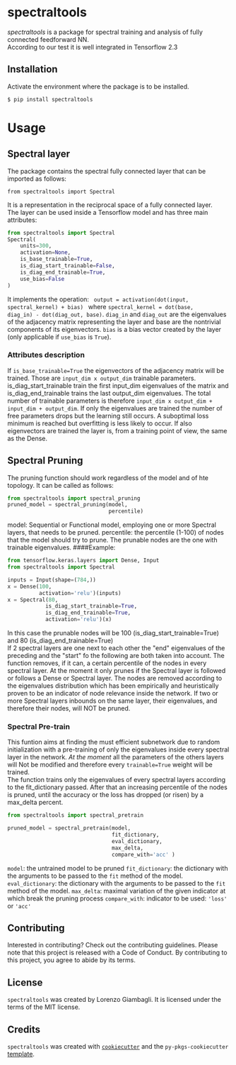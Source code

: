 # spectraltools
*spectraltools* is a package for spectral training and analysis of fully connected feedforward NN.<br>
According to our test it is well integrated in Tensorflow 2.3 

## Installation
Activate the environment where the package is to be installed.<br>
```bash
$ pip install spectraltools
```
# Usage
## Spectral layer
The package contains the spectral fully connected layer that can be imported as follows:
~~~
from spectraltools import Spectral
~~~
It is a representation in the reciprocal space of a fully connected layer.<br>
The layer can be used inside a Tensorflow model and has three main attributes:
~~~python
from spectraltools import Spectral
Spectral(
    units=300,
    activation=None,
    is_base_trainable=True,
    is_diag_start_trainable=False,
    is_diag_end_trainable=True,
    use_bias=False
)
~~~
It implements the operation: <code> output = activation(dot(input, spectral_kernel) + bias) </code> where 
<code>spectral_kernel = dot(base, diag_in) - dot(diag_out, base)</code>.
<code>diag_in</code> and <code>diag_out</code> are the eigenvalues of the adjacency matrix representing the layer and
base are the nontrivial components of its eigenvectors. `bias` is a bias vector created by the layer 
(only applicable if `use_bias` is `True`).
### Attributes description
If `is_base_trainable=True` the eigenvectors of the adjacency matrix will be trained. Those are `input_dim x output_dim`
trainable parameters.<br>
is_diag_start_trainable train the first input_dim eigenvalues of the matrix and is_diag_end_trainable trains the last 
output_dim eigenvalues. The total number of trainable parameters is therefore `input_dim x output_dim + input_dim + output_dim`.
If only the eigenvalues are trained the number of free parameters drops but the learning still occurs. A 
suboptimal loss minimum is reached but overfitting is less likely to occur. If also eigenvectors are trained the layer
is, from a training point of view, the same as the Dense.<br>

## Spectral Pruning
The pruning function should work regardless of the model and of hte topology. It can be called as follows:
```python
from spectraltools import spectral_pruning
pruned_model = spectral_pruning(model,
                                percentile)
```
model: Sequential or Functional model, employing one or more Spectral layers, that needs to be pruned.
percentile: the percentile (1-100) of nodes that the model should try to prune. The prunable nodes are the one with 
trainable eigenvalues.
####Example:
```python
from tensorflow.keras.layers import Dense, Input
from spectraltools import Spectral

inputs = Input(shape=(784,))
x = Dense(100, 
          activation='relu')(inputs)
x = Spectral(80, 
            is_diag_start_trainable=True,
            is_diag_end_trainable=True,
            activation='relu')(x)
```
In this case the prunable nodes will be 100 (is_diag_start_trainable=True) and 80 (is_diag_end_trainable=True)<br>
If 2 spectral layers are one next to each other the "end" eigenvalues of the preceding and the "start" fo the following
are both taken into account.
The function removes, if it can, a certain percentile of the nodes in every spectral layer. At the moment it only prunes 
if the Spectral layer is followed or follows a Dense or Spectral layer. The nodes are removed according to the eigenvalues
distribution which has been empirically and heuristically proven to be an indicator of node relevance inside the network.
If two or more Spectral layers inbounds on the same layer, their eigenvalues, and therefore their nodes, will NOT be pruned.

### Spectral Pre-train
This funtion aims at finding the must efficient subnetwork due to random initialization with a pre-training of only 
the eigenvalues inside every spectral layer in the network. *At the moment* all the parameters of the others layers will
Not be modified and therefore every `trainable=True` weight will be trained.<br>
The function trains only the eigenvalues of every spectral layers according to the fit_dictionary passed. 
After that an increasing percentile of the nodes is pruned, until the accuracy or the loss has dropped (or risen) 
by a max_delta percent.

```python
from spectraltools import spectral_pretrain

pruned_model = spectral_pretrain(model, 
                                 fit_dictionary, 
                                 eval_dictionary,
                                 max_delta, 
                                 compare_with='acc' )
```
`model`: the untrained model to be pruned
`fit_dictionary`: the dictionary with the arguments to be passed to the `fit` method of the model.
`eval_dictionary`: the dictionary with the arguments to be passed to the `fit` method of the model.
`max_delta`: maximal variation of the given indicator at which break the pruning process
`compare_with`: indicator to be used: `'loss'` or `'acc'`


## Contributing

Interested in contributing? Check out the contributing guidelines. Please note that this project is released with a Code of Conduct. By contributing to this project, you agree to abide by its terms.

## License

`spectraltools` was created by Lorenzo Giambagli. It is licensed under the terms of the MIT license.

## Credits

`spectraltools` was created with [`cookiecutter`](https://cookiecutter.readthedocs.io/en/latest/) and the `py-pkgs-cookiecutter` [template](https://github.com/py-pkgs/py-pkgs-cookiecutter).
